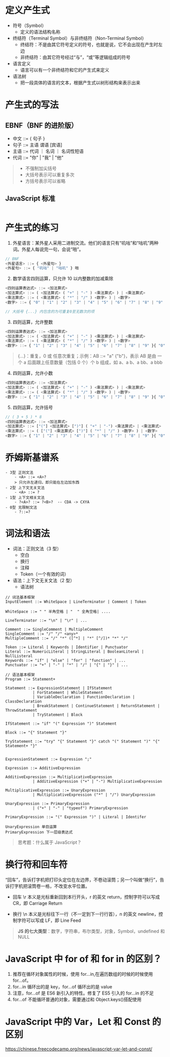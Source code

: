 # 定义产生式

- 符号（Symbol）
  - 定义的语法结构名称
- 终结符（Terminal Symbol）与非终结符（Non-Terminal Symbol）
  - 终结符：不是由其它符号定义的符号，也就是说，它不会出现在产生时左边
  - 非终结符：由其它符号经过“与”，“或”等逻辑组成的符号
- 语言定义
  - 语言可以有一个非终结符和它的产生式来定义
- 语法树
  - 把一段具体的语言的文本，根据产生式以树形结构来表示出来

# 产生式的写法

## EBNF（BNF 的进阶版）

- 中文 ::= { 句子 }
- 句子 ::= 主语 谓语 [宾语]
- 主语 ::= 代词 ｜ 名词 ｜ 名词性短语
- 代词 ::= "你" | "我" | "他"

> - 不强制加尖括号
> - 大括号表示可以重复多次
> - 方括号表示可以省略

## JavaScript 标准

```

```

# 产生式的练习

1. 外星语言：某外星人采用二进制交流。他们的语言只有“叽咕”和“咕叽”两种词。外星人每说完一句，会说“啪”。

```js
// BNF
<外星语言> ::= { <外星句> }
<外星句> ::= { "叽咕" | "咕叽" } 啪
```

2. 数学语言四则运算，只允许 10 以内整数的加减乘除

```js
<四则运算表达式> ::= <加法算式>
<加法算式> ::= ( <加法算式> ( "+" | "-" ) <乘法算式> ) | <乘法算式>
<乘法算式> ::= ( <乘法算式> ( "*" | "/" ) <数字> ) | <数字>
<数字> ::= { "0" | "1" | "2" | "3" | "4" | "5" | "6" | "7" | "8" | "9" }

// 大括号 {...} 内包含的为可重复0至无数次的项
```

3. 四则运算，允许整数

```js
<四则运算表达式> ::= <加法算式>
<加法算式> ::= ( <加法算式> ( "+" | "-" ) <乘法算式> ) | <乘法算式>
<乘法算式> ::= ( <乘法算式> ( "*" | "/" ) <数字> ) | <数字>
<数字> ::= { "1" | "2" | "3" | "4" | "5" | "6" | "7" | "8" | "9" }{ "0" | "1" | "2" | "3" | "4" | "5" | "6" | "7" | "8" | "9" }
```

> {...}：重复，0 或 任意次重复；示例：AB ::= "a" {"b"}，表示 AB 是由 一个 a 后面跟上任意数量（包括 0 个）个 b 组成，如 a、a b、a bb、a bbb

4. 四则运算，允许小数

```js
<四则运算表达式> ::= <加法算式>
<加法算式> ::= ( <加法算式> ( "+" | "-" ) <乘法算式> ) | <乘法算式>
<乘法算式> ::= ( <乘法算式> ( "*" | "/" ) <数字> ) | <数字>
<数字> ::= { "1" | "2" | "3" | "4" | "5" | "6" | "7" | "8" | "9" }{ "0" | "1" | "2" | "3" | "4" | "5" | "6" | "7" | "8" | "9" } . {"0" | "1" | "2" | "3" | "4" | "5" | "6" | "7" | "8" | "9" }
```

5. 四则运算，允许括号

```js
// ( 3 + 5 ) * 8
<四则运算表达式> ::= <加法算式>
<加法算式> ::= ["("] <加法算式> [")"] ( "+" | "-") <乘法算式> | <乘法算式>
<乘法算式> ::= ( ["("] <乘法算式> [")"] ( "*" | "/" ) <数字> ) | <数字>
<数字> ::= { "1" | "2" | "3" | "4" | "5" | "6" | "7" | "8" | "9" }{ "0" | "1" | "2" | "3" | "4" | "5" | "6" | "7" | "8" | "9" } . {"0" | "1" | "2" | "3" | "4" | "5" | "6" | "7" | "8" | "9" }
```

# 乔姆斯基谱系

```
- 3型 正则文法
	- <A> ::= <A>?
	> 只允许左递归，即只能在左边加东西
- 2型 上下文无关文法
	- <A> ::= ?
- 1型 上下文相关文法
	- ?<A>? ::= ?<B>?  -- CDA -> CXYA
- 0型 无限制文法
	- ?::=?
```

# 词法和语法

- 词法：正则文法（3 型）
  - 空白
  - 换行
  - 注释
  - Token（一个有效的词）
- 语法：上下文无关文法（2 型）
  - 语法树

```
// 词法基本框架
InputElement ::= WhiteSpace | LineTerminator | Comment | Token

WhiteSpace ::= " " 半角空格 | "	 " 全角空格| ....

LineTerminator ::= "\n" | "\r" | ...

Comment ::= SingleComment | MultipleComment
SingleComment ::= "/" "/" <any>*
MultipleComment ::= "/" "*" ([^*] | "*" [^/])* "*" "/"

Token ::= Literal | Keywords | Identifier | Punctuator
Literal ::= NumericLiteral | StringLiteral | BooleanLiteral | NullListeral
Keywords ::= "if" | "else" | "for" | "function" | ...
Punctuator ::= "+" | "-" | "*" | "/" | "{" | "}" | ...

// 语法基本框架
Program ::= Statement+

Statement ::= ExpressionStatement | IfStatement
			| ForStatement | WhileStatement
			| VariableDeclaration | FunctionDeclaration | ClassDeclaration
			| BreakStatement | ContinueStatement | ReturnStatement | ThrowStatement
			| TryStatement | Block

IfStatement ::= "if" "(" Expression ")" Statement

Block ::= "{" Statement "}"

TryStatement ::= "try" "{" Statement "}" catch "(" Statement ")" "{" Statement+ "}"


ExpressionStatement ::= Expression ";"

Expression ::= AdditiveExpression

AdditiveExpression ::= MultiplicativeExpression
			| AdditiveExpression ("+" | "-") MultiplicativeExpression

MultiplicativeExpression ::= UnaryExpression
			| MultiplicativeExpression ("*" | "/") UnaryExpression

UnaryExpression ::= PrimaryExpression
			| ("+" | "-" | "typeof") PrimaryExpression

PrimaryExpression ::= "(" Expression ")" | Literal | Identifer

UnaryExpression 单目运算
PrimaryExpression 下一层级表达式
```

> 思考题：什么属于 JavaScript？

# 换行符和回车符

“回车”，告诉打字机把打印头定位在左边界，不卷动滚筒；另一个叫做“换行”，告诉打字机把滚筒卷一格，不改变水平位置。

- 回车 \r 本义是光标重新回到本行开头，r 的英文 return，控制字符可以写成 CR，即 Carriage Return

- 换行 \n 本义是光标往下一行（不一定到下一行行首），n 的英文 newline，控制字符可以写成 LF，即 Line Feed

> **JS 的七大类型**：数字，字符串，布尔类型，对象，Symbol，undefined 和 NULL

# JavaScript 中 for of 和 for in 的区别？

1. 推荐在循环对象属性的时候，使用 for...in,在遍历数组的时候的时候使用 for...of。
2. for...in 循环出的是 key，for...of 循环出的是 value
3. 注意，for...of 是 ES6 新引入的特性。修复了 ES5 引入的 for...in 的不足
4. for...of 不能循环普通的对象，需要通过和 Object.keys()搭配使用

# JavaScript 中的 Var，Let 和 Const 的区别

https://chinese.freecodecamp.org/news/javascript-var-let-and-const/
